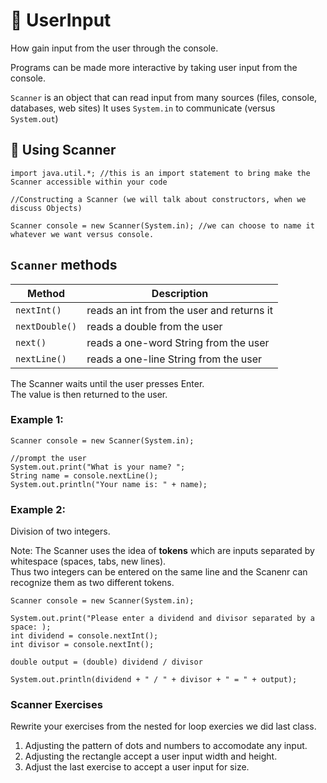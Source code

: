 # :speech_balloon: UserInput
How gain input from the user through the console. 

Programs can be made more interactive by taking user input from the console.  

`Scanner` is an object that can read input from many sources (files, console, databases, web sites)
It uses `System.in` to communicate (versus `System.out`)

## :fax: Using Scanner 

```
import java.util.*; //this is an import statement to bring make the Scanner accessible within your code

//Constructing a Scanner (we will talk about constructors, when we discuss Objects)

Scanner console = new Scanner(System.in); //we can choose to name it whatever we want versus console.  

```

## `Scanner` methods

|Method|Description|
|------|-----------|
|`nextInt()`|reads an int from the user and returns it|
|`nextDouble()`|reads a double from the user|
|`next()`|reads a one-word String from the user|
|`nextLine()`|reads a one-line String from the user|

The Scanner waits until the user presses Enter.  
The value is then returned to the user.  

### Example 1: 

```
Scanner console = new Scanner(System.in);

//prompt the user
System.out.print("What is your name? "; 
String name = console.nextLine(); 
System.out.println("Your name is: " + name); 

```

### Example 2: 

Division of two integers.  

Note:  The Scanner uses the idea of **tokens** which are inputs separated by whitespace (spaces, tabs, new lines).  
Thus two integers can be entered on the same line and the Scanenr can recognize them as two different tokens. 

```
Scanner console = new Scanner(System.in); 

System.out.print("Please enter a dividend and divisor separated by a space: ); 
int dividend = console.nextInt();
int divisor = console.nextInt(); 

double output = (double) dividend / divisor

System.out.println(dividend + " / " + divisor + " = " + output); 

```

### Scanner Exercises

Rewrite your exercises from the nested for loop exercies we did last class.
1.  Adjusting the pattern of dots and numbers to accomodate any input.  
2.  Adjusting the rectangle accept a user input width and height.  
3.  Adjust the last exercise to accept a user input for size. 
